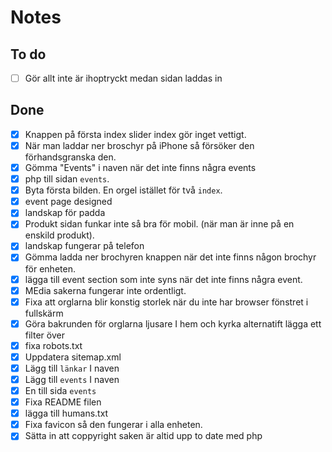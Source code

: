 # Notes

## To do 
-[ ] Gör allt inte är ihoptryckt medan sidan laddas in

## Done
-[x] Knappen på första index slider index gör inget vettigt.
-[x] När man laddar ner broschyr på iPhone så försöker den förhandsgranska den.
-[x] Gömma "Events" i naven när det inte finns några events
-[x] php till sidan `events`.
-[x] Byta första bilden. En orgel istället för två `index`.
-[x] event page designed
-[x] landskap för padda
-[x] Produkt sidan funkar inte så bra för mobil. (när man är inne på en enskild produkt).
-[x] landskap fungerar på telefon
-[x] Gömma ladda ner brochyren knappen när det inte finns någon brochyr för enheten.
-[x] lägga till event section som inte syns när det inte finns några event.
-[x] MEdia sakerna fungerar inte ordentligt.
-[x] Fixa att orglarna blir konstig storlek när du inte har browser fönstret i fullskärm 
-[x] Göra bakrunden för orglarna ljusare I hem och kyrka alternatift lägga ett filter över
-[x] fixa robots.txt
-[x] Uppdatera sitemap.xml
-[x] Lägg till `länkar` I naven
-[x] Lägg till `events` I naven
-[x] En till sida ``events``
-[x] Fixa README filen
-[x] lägga till humans.txt
-[x] Fixa favicon så den fungerar i alla enheten.
-[x] Sätta in att coppyright saken är altid upp to date med php
